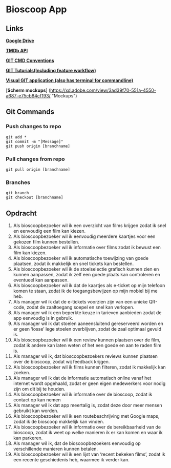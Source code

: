 # Bioscoop App

## Links

[**Google Drive**](https://drive.google.com/drive/u/1/folders/0B-eXbuoU1hYkeURRZXNlNG1uVGs "Group Google Drive")

[**TMDb API**](https://developers.themoviedb.org/3/getting-started "The Movie Database API Documentation")

[**GIT CMD Conventions**](../master/conventions/GIT.md "Git Command Conventions")

[**GIT Tutorials(Including feature workflow)**](https://www.atlassian.com/git/tutorials/comparing-workflows "Git tutorials")

[**Visual GIT application (also has terminal for commandline)**](https://www.sourcetreeapp.com/ "SourceTree")

[**Scherm mockups**] (https://xd.adobe.com/view/3ad39f70-551a-4550-a687-e75cb84cf193/ "Mockups")

## Git Commands
### Push changes to repo
```git
git add *
git commit -m "[Message]"
git push origin [branchname]
```

### Pull changes from repo
```git
git pull origin [branchname]
```

### Branches
```git
git branch
git checkout [branchname]
```

## Opdracht
1.	Als bioscoopbezoeker wil ik een overzicht van films krijgen zodat ik snel en eenvoudig een film kan kiezen.
2.	Als bioscoopbezoeker wil ik eenvoudig meerdere kaartjes voor een gekozen film kunnen bestellen.
3.	Als bioscoopbezoeker wil ik informatie over films zodat ik bewust een film kan kiezen.
4.	Als bioscoopbezoeker wil ik automatische toewijzing van goede plaatsen, zodat ik makkelijk en snel tickets kan bestellen.
5.	Als bioscoopbezoeker wil ik de stoelselectie grafisch kunnen zien en kunnen aanpassen, zodat ik zelf een goede plaats kan controleren en eventueel kan aanpassen.
6.	Als bioscoopbezoeker wil ik dat de kaartjes als e-ticket op mijn telefoon komen te staan, zodat ik de toegangsbewijzen op mijn mobiel bij me heb.
7.	Als manager wil ik dat de e-tickets voorzien zijn van een unieke QR-code, zodat de zaaltoegang soepel en snel kan verlopen.
8.	Als manager wil ik een beperkte keuze in tarieven aanbieden zodat de app eenvoudig is in gebruik.
9.	Als manager wil ik dat stoelen aaneensluitend gereserveerd worden en er geen ‘losse’ lege stoelen overblijven, zodat de zaal optimaal gevuld is.
10.	Als bioscoopbezoeker wil ik een review kunnen plaatsen over de film, zodat ik andere kan laten weten of het een goede en aan te raden film is.
11.	Als manager wil ik, dat bioscoopbezoekers reviews kunnen plaatsen over de bioscoop, zodat wij feedback krijgen.
12.	Als bioscoopbezoeker wil ik films kunnen filteren, zodat ik makkelijk kan zoeken.
13.	Als manager wil ik dat de informatie automatisch online vanaf het internet wordt opgehaald, zodat er geen eigen medewerkers voor nodig zijn om dit bij te houden.
14.	Als bioscoopbezoeker wil ik informatie over de bioscoop, zodat ik contact op kan nemen
15.	Als manager wil ik dat app meertalig is, zodat deze door meer mensen gebruikt kan worden.
16.	Als bioscoopbezoeker wil ik een routebeschrijving met Google maps, zodat ik de bioscoop makkelijk kan vinden.
17.	Als bioscoopbezoeker wil ik informatie over de bereikbaarheid van de bioscoop, zodat ik weet op welke manieren ik er kan komen en waar ik kan parkeren.
18.	Als manager wil ik, dat de bioscoopbezoekers eenvoudig op verschillende manieren kunnen betalen.
19.	Als bioscoopbezoeker wil ik een lijst van ‘recent bekeken films’, zodat ik een recente geschiedenis heb, waarmee ik verder kan. 

